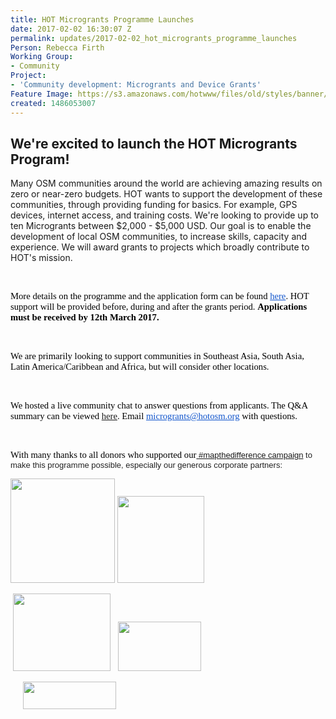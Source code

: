 ```yaml
---
title: HOT Microgrants Programme Launches
date: 2017-02-02 16:30:07 Z
permalink: updates/2017-02-02_hot_microgrants_programme_launches
Person: Rebecca Firth
Working Group:
- Community
Project:
- 'Community development: Microgrants and Device Grants'
Feature Image: https://s3.amazonaws.com/hotwww/files/old/styles/banner/public/2017+microgrants_0.png
created: 1486053007
---
```


<h2>We're excited to launch the HOT Microgrants Program!</h2><p>Many OSM communities around the world are achieving amazing results on zero or near-zero budgets. HOT wants to support the development of these communities, through providing funding for basics. For example, GPS devices, internet access, and training costs. We're looking to provide up to ten Microgrants between $2,000 - $5,000 USD. Our goal is to enable the development of local OSM communities, to increase skills, capacity and experience. We will award grants to projects which broadly contribute to HOT's mission.</p><p><font color="#000000" face="calibri"><span style="font-size: 14.6667px;">&nbsp;</span></font></p><p><font color="#000000" face="calibri"><span style="font-size: 14.6667px;">More details on the programme and the application form can be found&nbsp;<a style="color: #1155cc;" href="https://docs.google.com/document/d/1s9ltOxx_0jkJdQW1uqv9oXoF8cV9ryK8TH87Vv4de4M/edit" target="_blank" data-saferedirecturl="https://www.google.com/url?hl=en&amp;q=https://docs.google.com/document/d/1s9ltOxx_0jkJdQW1uqv9oXoF8cV9ryK8TH87Vv4de4M/edit&amp;source=gmail&amp;ust=1486139037051000&amp;usg=AFQjCNFqTDt-xou07OE2quCiL2wfzXoGYw">here</a>. HOT support will be provided before, during and after the grants period. <strong>Applications must be received by&nbsp;12th March 2017.&nbsp;</strong></span></font></p><p><font color="#000000" face="calibri"><span style="font-size: 14.6667px;">&nbsp;</span></font></p><p><font color="#000000" face="calibri"><span style="font-size: 14.6667px;">We are primarily looking to support communities in Southeast Asia, South Asia, Latin America/Caribbean and Africa, but will consider other locations.</span></font></p><p><font color="#000000" face="calibri"><span style="font-size: 14.6667px;">&nbsp;</span></font></p><p><font color="#000000" face="calibri"><span style="font-size: 14.6667px;">We hosted a live community chat to answer questions from applicants. The Q&amp;A summary can be viewed <a href="https://hotosm.org/updates/2017-02-21_2017_microgrants_programme_in_full_swing_read_our_qa_summary" target="_blank">here</a>. Email&nbsp;<a style="color: #1155cc;" href="mailto:microgrants@hotosm.org" target="_blank">microgrants@hotosm.org</a>&nbsp;with questions.&nbsp;<br></span></font></p><p>&nbsp;</p><p><font color="#000000" face="calibri"><span style="font-size: 14.6667px;">With many thanks to all donors who supported our<a href="https://hotosm.org/donate" target="_blank">&nbsp;</a></span></font><span style="color: #222222; font-family: arial, sans-serif; font-size: small; font-style: normal; font-variant-ligatures: normal; font-variant-caps: normal; font-weight: 100;"><a href="https://hotosm.org/donate" target="_blank">#mapthedifference campaign</a> to make this programme possible, especially our generous corporate partners:</span></p><p><img class="image-medium" src="https://s3.amazonaws.com/hotwww/files/old/styles/medium/public/Mapbox%20logo.jpeg?itok=Krt7JD6d" alt="" style="width:167px;height:167px">&nbsp;<img class="image-medium" src="https://s3.amazonaws.com/hotwww/files/old/styles/medium/public/DG%20logo.png?itok=I7UhH4O5" alt="" style="width:139px;height:139px">&nbsp;</p><p>&nbsp;<img class="image-medium" src="https://s3.amazonaws.com/hotwww/files/old/styles/medium/public/Opencage%20logo.png?itok=MRBOBFG9" alt="" style="width:156px;height:124px">&nbsp; &nbsp;<img class="image-medium" src="https://s3.amazonaws.com/hotwww/files/old/styles/medium/public/British%20Club%20logo.jpg?itok=yZqX-p_s" alt="" style="width:133px;height:79px">&nbsp; &nbsp;&nbsp;</p><p>&nbsp; &nbsp; &nbsp;<img class="image-medium" src="https://s3.amazonaws.com/hotwww/files/old/styles/medium/public/Azavea%20logo.png?itok=bfA224rV" alt="" style="width:149px;height:44px"></p><p>&nbsp;</p>
